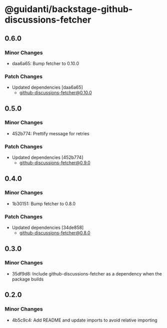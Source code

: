 # @guidanti/backstage-github-discussions-fetcher

## 0.6.0

### Minor Changes

- daa6a65: Bump fetcher to 0.10.0

### Patch Changes

- Updated dependencies [daa6a65]
  - github-discussions-fetcher@0.10.0

## 0.5.0

### Minor Changes

- 452b774: Prettify message for retries

### Patch Changes

- Updated dependencies [452b774]
  - github-discussions-fetcher@0.9.0

## 0.4.0

### Minor Changes

- 1b30151: Bump fetcher to 0.8.0

### Patch Changes

- Updated dependencies [34de858]
  - github-discussions-fetcher@0.8.0

## 0.3.0

### Minor Changes

- 35df9d8: Include github-discussions-fetcher as a dependency when the package builds

## 0.2.0

### Minor Changes

- 4b5c9c4: Add README and update imports to avoid relative importing
